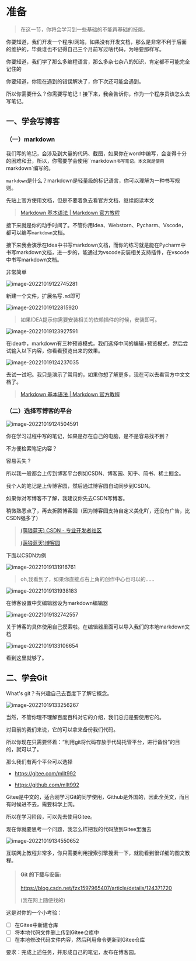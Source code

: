 # 准备

 > 在这一节，你将会学习到一些基础的不能再基础的技能。

你要知道，我们开发一个程序/网站，如果没有开发文档，那么是非常不利于后面的维护的，毕竟谁也不记得自己三个月前写过啥代码，为啥要那样写。

你要知道，我们学了那么多编程语言，那么多杂七杂八的知识，肯定都不可能完全记住的

你要知道，你现在遇到的错误解决了，你下次还可能会遇到。

所以你需要什么？你需要写笔记！接下来，我会告诉你，作为一个程序员该怎么去写笔记。

## 一、学会写博客

### （一）markdown

我们写的笔记，会涉及到大量的代码、截图，如果你在word中编写，会变得十分的困难和丑，所以，你需要学会使用``markdown`书写笔记。本文就是使用`markdown`编写的。

`markdown`是什么？markdown是轻量级的标记语言，你可以理解为一种书写规则。

先贴上官方使用文档，但是不要着急去看官方文档，继续阅读本文

> [Markdown 基本语法 | Markdown 官方教程](https://markdown.com.cn/basic-syntax/)

接下来就是你的动手时间了。不管你用Idea、Webstorn、Pycharm、Vscode，都可以编写`markdown`文档。

接下来我会演示在Idea中书写markdown文档，而你的练习就是能在Pycharm中书写markdown文档，进一步的，能通过为vscode安装相关支持插件，在vscode中书写markdown文档。

非常简单

![image-20221019122745281](001.准备.assets/image-20221019122745281.png)

新建一个文件，扩展名写`.md`即可

![image-20221019122815920](001.准备.assets/image-20221019122815920.png)

> 如果IDEA提示你需要安装相关的依赖插件的时候，安装即可。

![image-20221019123927591](001.准备.assets/image-20221019123927591.png)

在idea中，markdown有三种预览模式，我们选择中间的编辑+预览模式，然后尝试输入以下内容，你看看预览出来的效果。

![image-20221019124237035](001.准备.assets/image-20221019124237035.png)

去试一试吧。我只是演示了常用的，如果你想了解更多，现在可以去看官方中文文档了。

> [Markdown 基本语法 | Markdown 官方教程](https://markdown.com.cn/basic-syntax/)

### （二）选择写博客的平台

![image-20221019124504591](001.准备.assets/image-20221019124504591-1666154705129-1.png)

你在学习过程中写的笔记，如果是存在自己的电脑，是不是容易找不到？

不方便检索笔记内容？

容易丢失？

所以我一般都会上传到博客平台例如CSDN、博客园、知乎、简书、稀土掘金。

我个人的笔记是上传博客园，然后通过博客园自动同步到CSDN。

如果你对写博客不了解，我建议你先去CSDN写博客。

稍微熟悉点了，再去折腾博客园（因为博客园支持自定义美化吖，还没有广告，比CSDN强多了）

> [(萌狼蓝天) CSDN - 专业开发者社区](https://blog.csdn.net/ks2686)
>
> [(萌狼蓝天)博客园](https://www.cnblogs.com/mllt/)

下面以CSDN为例

![image-20221019131916761](001.准备.assets/image-20221019131916761.png)

> oh,我看到了，如果你直接点右上角的创作中心也可以的……

![image-20221019131938183](001.准备.assets/image-20221019131938183.png)

在博客设置中奖编辑器设为markdown编辑器

![image-20221019132742557](001.准备.assets/image-20221019132742557.png)

关于博客的具体使用自己摸索啦。在编辑器里面可以导入我们的本地markdown文档

![image-20221019133106654](001.准备.assets/image-20221019133106654.png)

看到这里就够了。

## 二、学会Git

What's git？有兴趣自己去百度下了解它概念。

![image-20221019133256267](001.准备.assets/image-20221019133256267.png)

当然，不管你理不理解百度百科对它的介绍，我们总归是要使用它的。

对目前的我们来说，它的可以拿来备份我们代码。

所以你现在只需要怀着：“利用git将代码存放于代码托管平台，进行备份”的目的，就可以了。

那么我们有两个平台可以选择

* https://gitee.com/mllt992

* https://github.com/mllt992

Gitee是中文的，适合刚学习Git的同学使用，Github是外国的，因此全英文，而且有时候进不去，需要科学上网。

所以在学习阶段，可以先去使用Gitee。

现在你就要思考一个问题，我怎么样把我的代码放到Gitee里面去

![image-20221019134550652](001.准备.assets/image-20221019134550652.png)

互联网上教程非常多，你只需要利用搜索引擎搜索一下，就能看到很详细的图文教程。

> ####  Git 的下载与安装:
>
> https://blog.csdn.net/fzx1597965407/article/details/124371720
>
> (我在网上随便找的)

这是对你的一个小考验：

- [ ] 在Gitee中新建仓库
- [ ] 将本地代码文件删上传到Gitee仓库中
- [ ] 在本地修改代码文件内容，然后利用命令更新到Gitee仓库

要求：完成上述任务，并形成自己的笔记，发布在博客园。